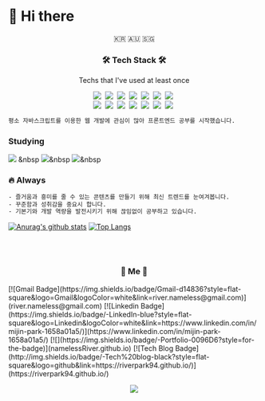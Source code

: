 # :wave: Hi there

<p align="center">🇰🇷 🇦🇺 🇸🇬</p>

<h3 align="center">🛠 Tech Stack 🛠</h3>

<p align="center"> Techs that I've used at least once </p>

<p align="center"> 
  <img src="https://img.shields.io/badge/Javascript-ffb13b?style=flat-square&logo=javascript&logoColor=white"/></a>&nbsp
  <img src="https://img.shields.io/badge/css-1572B6?style=flat-square&logo=css3&logoColor=white"/></a>&nbsp
  <img src="https://img.shields.io/badge/Python-3766AB?style=flat-square&logo=Python&logoColor=white"/></a>&nbsp 
  <img src="https://img.shields.io/badge/-React-0088cc?style=flat&logo=react&logoColor=white"></a>&nbsp
  <img src="https://img.shields.io/badge/-Node.js-339933?style=flat&logo=Node.js&logoColor=white"></a>&nbsp
  <img src="https://img.shields.io/badge/-Express-000000?style=flat"></a>&nbsp
  <img src="https://img.shields.io/badge/Mysql-E6B91E?style=flat-square&logo=MySql&logoColor=white"/></a>&nbsp
  <br/>  
  <img src="https://img.shields.io/badge/aws-333664?style=flat-square&logo=amazon-aws&logoColor=white"/></a>&nbsp 
  <img src="https://img.shields.io/badge/-Postman-FF6C37?style=flat&logo=Postman&logoColor=white"></a>&nbsp
  <img src="https://img.shields.io/badge/-Linux-002244?style=flat&logo=linux&logoColor=white"></a>&nbsp
  <img src="https://img.shields.io/badge/-git-f05032?style=flat&logo=git&logoColor=white"></a>&nbsp
  <img src="https://img.shields.io/badge/-github-000000?style=flat&logo=github"></a>&nbsp
  <img src="https://img.shields.io/badge/-Slack-4a154b?style=flat&logo=slack"></a>&nbsp
  <img src="https://img.shields.io/badge/-Notion-000000?style=flat&logo=notion"></a>&nbsp
</p>

```sh
평소 자바스크립트를 이용한 웹 개발에 관심이 많아 프론트엔드 공부를 시작했습니다.
```

### Studying 
<img src="https://img.shields.io/badge/-Typescript-3178C6?style=flat&logo=typescript&logoColor=white"> </a>&nbsp
<img src="https://img.shields.io/badge/Java-007396?style=flat-square&logo=Java&logoColor=white"/></a>&nbsp 
<img src="https://img.shields.io/badge/C-A8B9CC?style=flat-square&logo=C&logoColor=white"/></a>&nbsp 

### :fire: Always
```sh
- 즐거움과 흥미를 줄 수 있는 콘텐츠를 만들기 위해 최신 트렌드를 눈여겨봅니다.
- 꾸준함과 성취감을 중요시 합니다.
- 기본기와 개발 역량을 발전시키기 위해 끊임없이 공부하고 있습니다.
```
[![Anurag's github stats](https://github-readme-stats.vercel.app/api?username=riverpark94&hide=stars&show_icons=true&theme=radical)](https://github.com/riverpark94/github-readme-stats)
[![Top Langs](https://github-readme-stats.vercel.app/api/top-langs/?username=anuraghazra&layout=compact)](https://github.com/anuraghazra/github-readme-stats)

<br><br>

<h3 align="center"> 🍒 Me 🍒 </h3>
[![Gmail Badge](https://img.shields.io/badge/Gmail-d14836?style=flat-square&logo=Gmail&logoColor=white&link=river.nameless@gmail.com)](river.nameless@gmail.com)
[![Linkedin Badge](https://img.shields.io/badge/-LinkedIn-blue?style=flat-square&logo=Linkedin&logoColor=white&link=https://www.linkedin.com/in/mijin-park-1658a01a5/)](https://www.linkedin.com/in/mijin-park-1658a01a5/)
[![](https://img.shields.io/badge/-Portfolio-0096D6?style=for-the-badge)](namelessRiver.github.io)
[![Tech Blog Badge](http://img.shields.io/badge/-Tech%20blog-black?style=flat-square&logo=github&link=https://riverpark94.github.io/)](https://riverpark94.github.io/)
	

<p align="center"> 
  <img src="https://hits.seeyoufarm.com/api/count/incr/badge.svg?url=https%3A%2F%2Fgithub.com%2Friverpark94&count_bg=%23BE4123&title_bg=%23584C4C&icon=&icon_color=%23DD4747&title=welcome%21&edge_flat=false">
</p>
